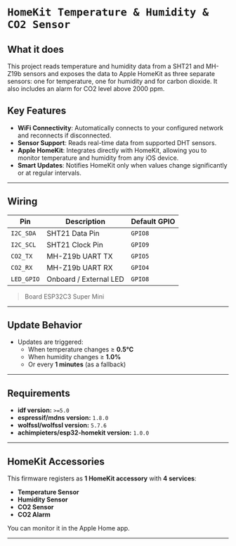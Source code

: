 # `HomeKit Temperature & Humidity & CO2 Sensor`

## What it does

This project reads temperature and humidity data from a SHT21 and MH-Z19b sensors and exposes the data to Apple HomeKit 
as three separate sensors: one for temperature, one for humidity and for carbon dioxide. It also includes an alarm for CO2 level above 2000 ppm.

## Key Features

- **WiFi Connectivity**: Automatically connects to your configured network and reconnects if disconnected.
- **Sensor Support**: Reads real-time data from supported DHT sensors.
- **Apple HomeKit**: Integrates directly with HomeKit, allowing you to monitor temperature and humidity from any iOS device.
- **Smart Updates**: Notifies HomeKit only when values change significantly or at regular intervals.

---

## Wiring

| Pin             | Description             | Default GPIO |
|----------------|-------------------------|--------------|
| `I2C_SDA`      | SHT21 Data Pin          | `GPIO8`      |
| `I2C_SCL`      | SHT21 Clock Pin         | `GPIO9`      |
| `CO2_TX`       | MH-Z19b UART TX         | `GPIO5`      |
| `CO2_RX`       | MH-Z19b UART RX         | `GPIO4`      |
| `LED_GPIO`     | Onboard / External LED  | `GPIO8`      |

>Board ESP32C3 Super Mini


---

## Update Behavior

- Updates are triggered:
  - When temperature changes ≥ **0.5°C**
  - When humidity changes ≥ **1.0%**
  - Or every **1 minutes** (as a fallback)

---

## Requirements

- **idf version:** `>=5.0`
- **espressif/mdns version:** `1.8.0`
- **wolfssl/wolfssl version:** `5.7.6`
- **achimpieters/esp32-homekit version:** `1.0.0`
---

## HomeKit Accessories

This firmware registers as **1 HomeKit accessory** with **4 services**:

- **Temperature Sensor**
- **Humidity Sensor**
- **CO2 Sensor**
- **CO2 Alarm**

You can monitor it in the Apple Home app.

---



